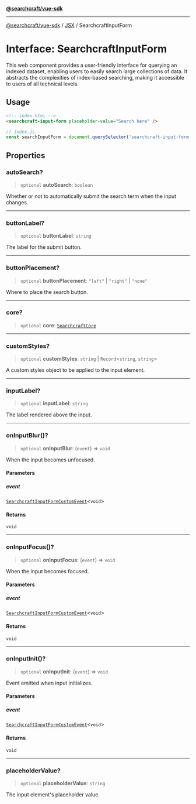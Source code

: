 [**@searchcraft/vue-sdk**](/reference/sdk/js-vue/README.md)

***

[@searchcraft/vue-sdk](/reference/sdk/js-vue/globals.md) / [JSX](/reference/sdk/js-vue/namespaces/JSX/README.md) / SearchcraftInputForm

# Interface: SearchcraftInputForm

This web component provides a user-friendly interface for querying an indexed dataset, enabling users to easily search large collections of data.
It abstracts the complexities of index-based searching, making it accessible to users of all technical levels.
## Usage
```html
<!-- index.html -->
<searchcraft-input-form placeholder-value="Search here" />
```
```js
// index.js
const searchInputForm = document.querySelector('searchcraft-input-form');
```

## Properties

### autoSearch?

> `optional` **autoSearch**: `boolean`

Whether or not to automatically submit the search term when the input changes.

***

### buttonLabel?

> `optional` **buttonLabel**: `string`

The label for the submit button.

***

### buttonPlacement?

> `optional` **buttonPlacement**: `"left"` \| `"right"` \| `"none"`

Where to place the search button.

***

### core?

> `optional` **core**: [`SearchcraftCore`](/reference/sdk/js-vue/classes/SearchcraftCore.md)

***

### customStyles?

> `optional` **customStyles**: `string` \| `Record`\<`string`, `string`\>

A custom styles object to be applied to the input element.

***

### inputLabel?

> `optional` **inputLabel**: `string`

The label rendered above the input.

***

### onInputBlur()?

> `optional` **onInputBlur**: (`event`) => `void`

When the input becomes unfocused.

#### Parameters

##### event

[`SearchcraftInputFormCustomEvent`](/reference/sdk/js-vue/interfaces/SearchcraftInputFormCustomEvent.md)\<`void`\>

#### Returns

`void`

***

### onInputFocus()?

> `optional` **onInputFocus**: (`event`) => `void`

When the input becomes focused.

#### Parameters

##### event

[`SearchcraftInputFormCustomEvent`](/reference/sdk/js-vue/interfaces/SearchcraftInputFormCustomEvent.md)\<`void`\>

#### Returns

`void`

***

### onInputInit()?

> `optional` **onInputInit**: (`event`) => `void`

Event emitted when input initializes.

#### Parameters

##### event

[`SearchcraftInputFormCustomEvent`](/reference/sdk/js-vue/interfaces/SearchcraftInputFormCustomEvent.md)\<`void`\>

#### Returns

`void`

***

### placeholderValue?

> `optional` **placeholderValue**: `string`

The input element's placeholder value.
